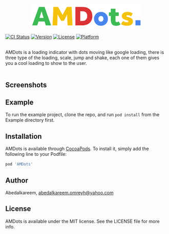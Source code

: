 <p align="center">
 <img src="https://raw.githubusercontent.com/Abedalkareem/AMDots/master/amdots_logo.png"  width="350">  </center>
</p>

[![CI Status](https://img.shields.io/travis/Abedalkareem/AMDots.svg?style=flat)](https://travis-ci.org/Abedalkareem/AMDots)
[![Version](https://img.shields.io/cocoapods/v/AMDots.svg?style=flat)](https://cocoapods.org/pods/AMDots)
[![License](https://img.shields.io/cocoapods/l/AMDots.svg?style=flat)](https://cocoapods.org/pods/AMDots)
[![Platform](https://img.shields.io/cocoapods/p/AMDots.svg?style=flat)](https://cocoapods.org/pods/AMDots)

<br>
AMDots is a loading indicator with dots moving like google loading, there is three type of the loading, scale, jump and shake, each one of them gives you a cool loading to show to the user. 
<br>
<br>

## Screenshots


## Example

To run the example project, clone the repo, and run `pod install` from the Example directory first.

## Installation

AMDots is available through [CocoaPods](https://cocoapods.org). To install
it, simply add the following line to your Podfile:

```ruby
pod 'AMDots'
```

## Author

Abedalkareem, abedalkareem.omreyh@yahoo.com

## License

AMDots is available under the MIT license. See the LICENSE file for more info.
